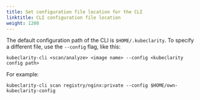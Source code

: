 ```yaml
---
title: Set configuration file location for the CLI
linktitle: CLI configuration file location
weight: 1200
---
```


The default configuration path of the CLI is `$HOME/.kubeclarity`. To specify a different file, use the `--config` flag, like this:

```shell
kubeclarity-cli <scan/analyze> <image name> --config <kubeclarity config path>
```

For example:

```shell
kubeclarity-cli scan registry/nginx:private --config $HOME/own-kubeclarity-config
```
